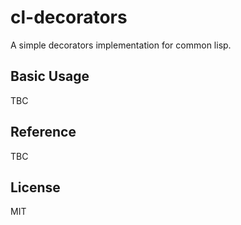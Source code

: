 # cl-decorators
A simple decorators implementation for common lisp.

## Basic Usage
TBC

## Reference 
TBC

## License 
MIT
